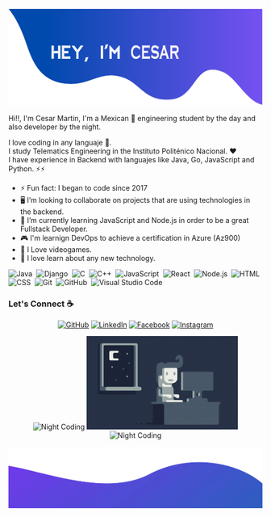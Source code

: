 ![alt text](./assets/cabecera.png)

Hi!!, I'm Cesar Martin, I'm a Mexican 🌮 engineering student by the day and also developer by the night. 

I love coding in any languaje :snake:. <br/>
I study Telematics Engineering in the Instituto Politénico Nacional. ❤️<br/>
I have experience in Backend with languajes like Java, Go, JavaScript and Python. :zap::zap: <br/>


- ⚡ Fun fact: I began to code since 2017
- 🖥️ I’m looking to collaborate on projects that are using technologies in the backend.
- 🌱 I’m currently learning JavaScript and Node.js in order to be a great Fullstack Developer.
- 🎮 I'm learnign DevOps to achieve a certification in Azure (Az900) 
- :purple_heart: I Love videogames.
- :star2: I love learn about any new technology.

![Java](https://img.shields.io/badge/-Java-05122A?style=flat&logo=Java&logoColor=FFA518)&nbsp;
![Django](https://img.shields.io/badge/-Django-05122A?style=flat&logo=django&logoColor=092E20)&nbsp;
![C](https://img.shields.io/badge/-C-05122A?style=flat&logo=C&logoColor=A8B9CC)&nbsp;
![C++](https://img.shields.io/badge/-C++-05122A?style=flat&logo=C%2B%2B&logoColor=00599C)&nbsp;
![JavaScript](https://img.shields.io/badge/-JavaScript-05122A?style=flat&logo=javascript)&nbsp;
![React](https://img.shields.io/badge/-React-05122A?style=flat&logo=react)&nbsp;
![Node.js](https://img.shields.io/badge/-Node.js-05122A?style=flat&logo=node.js)&nbsp;
![HTML](https://img.shields.io/badge/-HTML-05122A?style=flat&logo=HTML5)&nbsp;
![CSS](https://img.shields.io/badge/-CSS-05122A?style=flat&logo=CSS3&logoColor=1572B6)&nbsp;
![Git](https://img.shields.io/badge/-Git-05122A?style=flat&logo=git)&nbsp;
![GitHub](https://img.shields.io/badge/-GitHub-05122A?style=flat&logo=github)&nbsp;
![Visual Studio Code](https://img.shields.io/badge/-Visual%20Studio%20Code-05122A?style=flat&logo=visual-studio-code&logoColor=007ACC)&nbsp;

### Let's Connect :coffee:
<p align="center">
	<a href="https://github.com/kreytos23"><img src="https://img.icons8.com/bubbles/50/000000/github.png" alt="GitHub"/></a>
	<a href="https://www.linkedin.com/in/cesar-martin-2001/"><img src="https://img.icons8.com/bubbles/50/000000/linkedin.png" alt="LinkedIn"/></a>
	<a href="https://www.facebook.com/cesar.sadrak10/"><img src="https://img.icons8.com/bubbles/50/000000/facebook-new.png" alt="Facebook"/></a>
	<a href="https://www.instagram.com/kreytos.dead10/"><img src="https://img.icons8.com/bubbles/50/000000/instagram.png" alt="Instagram"/></a> <br/>
</p>

<p align="center">
	<img alt="Night Coding" src="./assets/avatar2.gif" width=15px height =150px/>
	<img alt="Night Coding" src="./assets/Night-Coding.gif"/>
	<img alt="Night Coding" src="./assets/avatar2.gif" width=15px height =150px/>
</p>



![alt text](./assets/bottom.svg)
